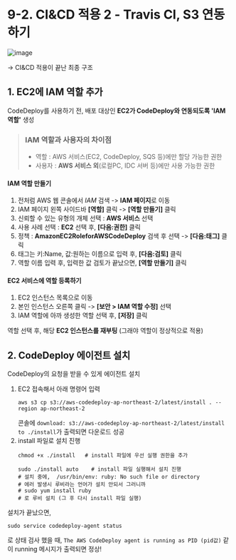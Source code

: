 # 9-2. CI&CD 적용 2 - Travis CI, S3 연동하기

![image](https://user-images.githubusercontent.com/48408417/111033906-ac6fe400-8456-11eb-9672-6e59fef14bf0.png)  

-> CI&CD 적용이 끝난 최종 구조

## 1. EC2에 IAM 역할 추가

CodeDeploy를 사용하기 전, 배포 대상인 **EC2가 CodeDeploy와 연동되도록 'IAM 역할'** 생성

> ### IAM 역할과 사용자의 차이점
>
> - 역할 : AWS 서비스(EC2, CodeDeploy, SQS 등)에만 할당 가능한 권한
> - 사용자 : **AWS 서비스 외**(로컬PC, IDC 서버 등)에만 사용 가능한 권한

#### IAM 역할 만들기

1. 전처럼 AWS 웹 콘솔에서 *IAM* 검색 -> **IAM 페이지**로 이동
2. IAM 페이지 왼쪽 사이드바 **[역할]** 클릭 -> **[역할 만들기]** 클릭
3. 신뢰할 수 있는 유형의 개체 선택 : **AWS 서비스** 선택
4. 사용 사례 선택 : **EC2** 선택 후, **[다음:권한]** 클릭
5. 정책 : **AmazonEC2RoleforAWSCodeDeploy** 검색 후 선택 -> **[다음:태그]** 클릭
6. 태그는 키:Name, 값:원하는 이름으로 입력 후, **[다음:검토]** 클릭
7. 역할 이름 입력 후, 입력한 값 검토가 끝났으면, **[역할 만들기]** 클릭

#### EC2 서비스에 역할 등록하기

1. EC2 인스턴스 목록으로 이동
2. 본인 인스턴스 오른쪽 클릭 -> **[보안 > IAM 역할 수정]** 선택
3. IAM 역할에 아까 생성한 역할 선택 후, **[저장]** 클릭

역할 선택 후, 해당 **EC2 인스턴스를 재부팅** (그래야 역할이 정상적으로 적용)  


## 2. CodeDeploy 에이전트 설치

CodeDeploy의 요청을 받을 수 있게 에이전트 설치

1. EC2 접속해서 아래 명령어 입력
    ```shell script
    aws s3 cp s3://aws-codedeploy-ap-northeast-2/latest/install . --region ap-northeast-2
    ```
    콘솔에 ```download: s3://aws-codedeploy-ap-northeast-2/latest/install to ./install```가 출력되면 다운로드 성공
2. install 파일로 설치 진행
    ```shell script
    chmod +x ./install   # install 파일에 우선 실행 권한을 추가
    
    sudo ./install auto    # install 파일 실행해서 설치 진행
    # 설치 중에,  /usr/bin/env: ruby: No such file or directory
    # 에러 발생시 루비라는 언어가 설치 안되서 그러니까
    # sudo yum install ruby
    # 로 루비 설치 (그 후 다시 install 파일 실행)
    ```

설치가 끝났으면,  
```shell script
sudo service codedeploy-agent status
```
로 상태 검사 했을 때, ```The AWS CodeDeploy agent is running as PID (pid값)``` 같이 running 메시지가 출력되면 정상!


